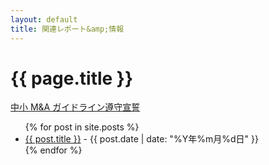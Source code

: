 ```yaml
---
layout: default
title: 関連レポート&amp;情報
---
```


<div class="uk-section uk-background-primary uk-light uk-height-medium uk-flex uk-flex-center uk-flex-middle uk-text-center uk-padding-large">
  <h1><span uk-icon="icon: file-text; ratio: 2"></span> {{ page.title }}</h1>
</div>
<div class="uk-section">
  <div class="uk-container uk-container-xsmall">
    <p class="uk-margin-large-bottom"><a
        href="{{ '/ma-guideline' | absolute_url }}">中小 M&amp;A ガイドライン遵守宣誓</a></p>
    <ul class="uk-list uk-list-large uk-list-divider">
      {% for post in site.posts %}
      <li>
        <a href="{{ post.url | absolute_url }}">{{ post.title }}</a>
          - {{ post.date | date: "%Y年%m月%d日" }}
      </li>
      {% endfor %}
    </ul>
  </div>
</div>
